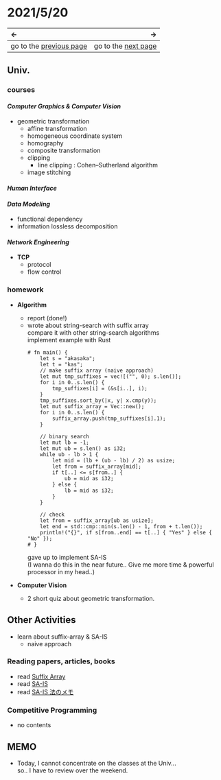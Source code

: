 # 2021/5/20
|←|→|
|:---|---:|
go to the [previous page](19th.md) | go to the [next page](21st.md)

## Univ.
### courses
#### *Computer Graphics & Computer Vision*
- geometric transformation
    - affine transformation
    - homogeneous coordinate system
    - homography
    - composite transformation
    - clipping
        - line clipping : Cohen–Sutherland algorithm
    - image stitching

#### *Human Interface*

#### *Data Modeling*
- functional dependency
- information lossless decomposition

#### *Network Engineering*
- **TCP**
    - protocol
    - flow control

### homework
- **Algorithm**
    - report (done!)
    - wrote about string-search with suffix array  
        compare it with other string-search algorithms  
        implement example with Rust  
        ``` rust, editable
        # fn main() {
            let s = "akasaka";
            let t = "kas";
            // make suffix array (naive approach)
            let mut tmp_suffixes = vec![("", 0); s.len()];
            for i in 0..s.len() {
                tmp_suffixes[i] = (&s[i..], i);
            }
            tmp_suffixes.sort_by(|x, y| x.cmp(y));
            let mut suffix_array = Vec::new();
            for i in 0..s.len() {
                suffix_array.push(tmp_suffixes[i].1);
            }

            // binary search
            let mut lb = -1;
            let mut ub = s.len() as i32;
            while ub - lb > 1 {
                let mid = (lb + (ub - lb) / 2) as usize;
                let from = suffix_array[mid];
                if t[..] <= s[from..] {
                    ub = mid as i32;
                } else {
                    lb = mid as i32;
                }
            }

            // check
            let from = suffix_array[ub as usize];
            let end = std::cmp::min(s.len() - 1, from + t.len());
            println!("{}", if s[from..end] == t[..] { "Yes" } else { "No" });
        # }
        ```
        gave up to implement SA-IS  
        (I wanna do this in the near future.. Give me more time & powerful processor in my head..)

- **Computer Vision**
    - 2 short quiz about geometric transformation.

## Other Activities
- learn about suffix-array & SA-IS
    - naive approach

### Reading papers, articles, books
- read [Suffix Array](https://qiita.com/flare/items/20439a1db54b367eea70)
- read [SA-IS](https://speakerdeck.com/flare/sa-is)
- read [SA-IS 法のメモ](https://mametter.hatenablog.com/entry/20180130/p1)

### Competitive Programming
- no contents

## MEMO
- Today, I cannot concentrate on the classes at the Univ...  
  so.. I have to review over the weekend.
